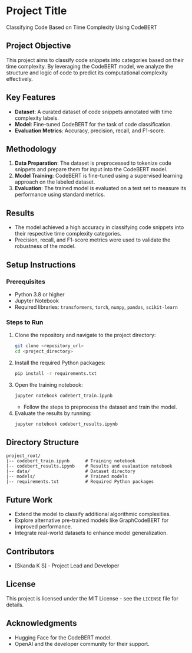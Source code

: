 # Project Title
Classifying Code Based on Time Complexity Using CodeBERT

## Project Objective
This project aims to classify code snippets into categories based on their time complexity. By leveraging the CodeBERT model, we analyze the structure and logic of code to predict its computational complexity effectively.

## Key Features
- **Dataset**: A curated dataset of code snippets annotated with time complexity labels.
- **Model**: Fine-tuned CodeBERT for the task of code classification.
- **Evaluation Metrics**: Accuracy, precision, recall, and F1-score.

## Methodology
1. **Data Preparation**: The dataset is preprocessed to tokenize code snippets and prepare them for input into the CodeBERT model.
2. **Model Training**: CodeBERT is fine-tuned using a supervised learning approach on the labeled dataset.
3. **Evaluation**: The trained model is evaluated on a test set to measure its performance using standard metrics.

## Results
- The model achieved a high accuracy in classifying code snippets into their respective time complexity categories.
- Precision, recall, and F1-score metrics were used to validate the robustness of the model.

## Setup Instructions
### Prerequisites
- Python 3.8 or higher
- Jupyter Notebook
- Required libraries: `transformers`, `torch`, `numpy`, `pandas`, `scikit-learn`

### Steps to Run
1. Clone the repository and navigate to the project directory:
   ```bash
   git clone <repository_url>
   cd <project_directory>
   ```
2. Install the required Python packages:
   ```bash
   pip install -r requirements.txt
   ```
3. Open the training notebook:
   ```bash
   jupyter notebook codebert_train.ipynb
   ```
   - Follow the steps to preprocess the dataset and train the model.
4. Evaluate the results by running:
   ```bash
   jupyter notebook codebert_results.ipynb
   ```

## Directory Structure
```
project_root/
|-- codebert_train.ipynb      # Training notebook
|-- codebert_results.ipynb    # Results and evaluation notebook
|-- data/                     # Dataset directory
|-- models/                   # Trained models
|-- requirements.txt          # Required Python packages
```

## Future Work
- Extend the model to classify additional algorithmic complexities.
- Explore alternative pre-trained models like GraphCodeBERT for improved performance.
- Integrate real-world datasets to enhance model generalization.

## Contributors
- [Skanda K S] - Project Lead and Developer

## License
This project is licensed under the MIT License - see the `LICENSE` file for details.

## Acknowledgments
- Hugging Face for the CodeBERT model.
- OpenAI and the developer community for their support.
